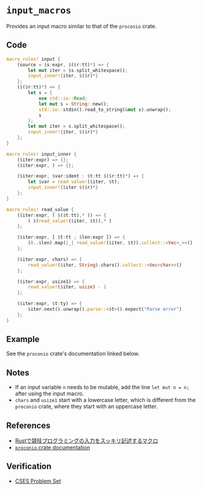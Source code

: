 # `input_macros`
Provides an input macro similar to that of the `proconio` crate.

## Code
```rust
macro_rules! input {
    (source = $s:expr, $($r:tt)*) => {
        let mut iter = $s.split_whitespace();
        input_inner!{iter, $($r)*}
    };
    ($($r:tt)*) => {
        let s = {
            use std::io::Read;
            let mut s = String::new();
            std::io::stdin().read_to_string(&mut s).unwrap();
            s
        };
        let mut iter = s.split_whitespace();
        input_inner!{iter, $($r)*}
    };
}

macro_rules! input_inner {
    ($iter:expr) => {};
    ($iter:expr, ) => {};

    ($iter:expr, $var:ident : $t:tt $($r:tt)*) => {
        let $var = read_value!($iter, $t);
        input_inner!{$iter $($r)*}
    };
}

macro_rules! read_value {
    ($iter:expr, ( $($t:tt),* )) => {
        ( $(read_value!($iter, $t)),* )
    };

    ($iter:expr, [ $t:tt ; $len:expr ]) => {
        (0..$len).map(|_| read_value!($iter, $t)).collect::<Vec<_>>()
    };

    ($iter:expr, chars) => {
        read_value!($iter, String).chars().collect::<Vec<char>>()
    };

    ($iter:expr, usize1) => {
        read_value!($iter, usize) - 1
    };

    ($iter:expr, $t:ty) => {
        $iter.next().unwrap().parse::<$t>().expect("Parse error")
    };
}
```

## Example
See the `proconio` crate's documentation linked below.

## Notes
- If an input variable `n` needs to be mutable, add the line `let mut n = n;` after using the input macro.
- `chars` and `usize1` start with a lowercase letter, which is different from the `proconio` crate, where they start with an uppercase letter.

## References
- [Rustで競技プログラミングの入力をスッキリ記述するマクロ](https://qiita.com/tanakh/items/0ba42c7ca36cd29d0ac8)
- [`proconio` crate documentation](https://docs.rs/proconio/latest/proconio/)

## Verification
- [CSES Problem Set](https://cses.fi/problemset/list/)